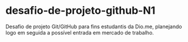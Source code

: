 # desafio-de-projeto-github-N1
Desafio de projeto Git/GitHub para fins estudantis da Dio.me, planejando logo em seguida a possível entrada em mercado de trabalho.
